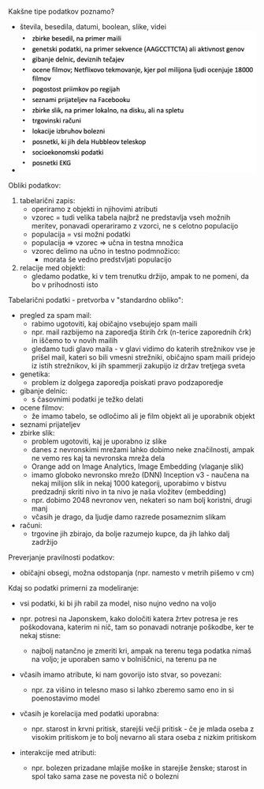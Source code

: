Kakšne tipe podatkov poznamo?
- števila, besedila, datumi, boolean, slike, videi
- ![500](../../Images3/Pasted%20image%2020250227112612.png)

Obliki podatkov:
1. tabelarični zapis:
	- operiramo z objekti in njihovimi atributi
	- vzorec = tudi velika tabela najbrž ne predstavlja vseh možnih meritev, ponavadi operariramo z vzorci, ne s celotno populacijo
	- populacija = vsi možni podatki
	- populacija => vzorec => učna in testna množica
	- vzorec delimo na učno in testno podmnožico:
		- morata še vedno predstvljati populacijo
2. relacije med objekti:
	- gledamo podatke, ki v tem trenutku držijo, ampak to ne pomeni, da bo v prihodnosti isto

Tabelarični podatki - pretvorba v "standardno obliko":
- pregled za spam mail:
	- rabimo ugotoviti, kaj običajno vsebujejo spam maili
	- npr. mail razbijemo na zaporedja štirih črk (n-terice zaporednih črk) in iščemo to v novih mailih
	- gledamo tudi glavo maila - v glavi vidimo do katerih strežnikov vse je prišel mail, kateri so bili vmesni strežniki, običajno spam maili pridejo iz istih strežnikov, ki jih spammerji zakupijo iz držav tretjega sveta
- genetika:
	- problem iz dolgega zaporedja poiskati pravo podzaporedje
- gibanje delnic:
	- s časovnimi podatki je težko delati
- ocene filmov:
	- že imamo tabelo, se odločimo ali je film objekt ali je uporabnik objekt
- seznami prijateljev
- zbirke slik:
	- problem ugotoviti, kaj je uporabno iz slike
	- danes z nevronskimi mrežami lahko dobimo neke značilnosti, ampak ne vemo res kaj ta nevronska mreža dela
	- Orange add on Image Analytics, Image Embedding (vlaganje slik)
	- imamo globoko nevronsko mrežo (DNN) Inception v3 - naučena na nekaj milijon slik in nekaj 1000 kategorij, uporabimo v bistvu predzadnji skriti nivo in ta nivo je naša vložitev (embedding)
	- npr. dobimo 2048 nevronov ven, nekateri so nam bolj koristni, drugi manj
	- včasih je drago, da ljudje damo razrede posameznim slikam
- računi:
	- trgovine jih zbirajo, da bolje razumejo kupce, da jih lahko dalj zadržijo

Preverjanje pravilnosti podatkov:
- običajni obsegi, možna odstopanja (npr. namesto v metrih pišemo v cm)

Kdaj so podatki primerni za modeliranje:
- vsi podatki, ki bi jih rabil za model, niso nujno vedno na voljo
- npr. potresi na Japonskem, kako določiti katera žrtev potresa je res poškodovana, katerim ni nič, tam so ponavadi notranje poškodbe, ker te nekaj stisne:
	- najbolj natančno je zmeriti kri, ampak na terenu tega podatka nimaš na voljo; je uporaben samo v bolniščnici, na terenu pa ne

- včasih imamo atribute, ki nam govorijo isto stvar, so povezani:
	- npr. za višino in telesno maso si lahko zberemo samo eno in si poenostavimo model
- včasih je korelacija med podatki uporabna:
	- npr. starost in krvni pritisk, starejši večji pritisk - če je mlada oseba z visokim pritiskom je to bolj nevarno ali stara oseba z nizkim pritiskom
- interakcije med atributi:
	- npr. bolezen prizadane mlajše moške in starejše ženske; starost in spol tako sama zase ne povesta nič o bolezni